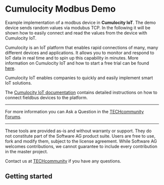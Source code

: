 # Cumulocity Modbus Demo
Example implementation of a modbus device in **Cumulocity IoT**. The demo device sends random values via modubus TCP. In the following it will be shown how to easily connect and read the values from the device with Cumulocity IoT.

Cumulocity is an IoT platform that enables rapid connections of many, many different devices and applications. It allows you to monitor and respond to IoT data in real time and to spin up this capability in minutes. More information on Cumulocity IoT and how to start a free trial can be found [here](https://www.softwareag.cloud/site/product/cumulocity-iot.html#/).

Cumulocity IoT enables companies to quickly and easily implement smart IoT solutions.

The [Cumulocity IoT documentation](https://cumulocity.com/guides/protocol-integration/cloud-fieldbus/) contains detailed instructions on how to connect fieldbus devices to the platform.
______________________


For more information you can Ask a Question in the [TECHcommunity Forums](https://tech.forums.softwareag.com/).
______________________

These tools are provided as-is and without warranty or support. They do not constitute part of the Software AG product suite. Users are free to use, fork and modify them, subject to the license agreement. While Software AG welcomes contributions, we cannot guarantee to include every contribution in the master project.

Contact us at [TECHcommunity](mailto:technologycommunity@softwareag.com?subject=Github/SoftwareAG) if you have any questions.

## Getting started